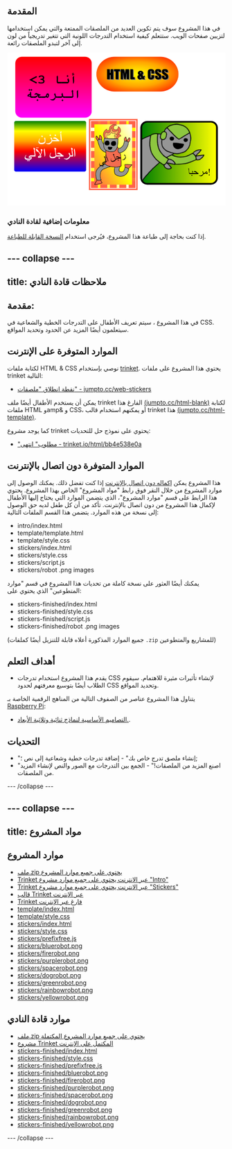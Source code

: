 ## المقدمة

في هذا المشروع سوف يتم تكوين العديد من الملصقات الممتعة والتي يمكن استخدامها لتزيين صفحات الويب. ستتعلم كيفية استخدام التدرجات اللونية التي تتغير تدريجياً من لون إلى آخر لتبدو الملصقات رائعة.

![لقطة الشاشة](images/stickers-finished.png)

### معلومات إضافية لقادة النادي

إذا كنت بحاجة إلى طباعة هذا المشروع، فيُرجى استخدام [النسخة القابلة للطباعة](https://projects.raspberrypi.org/en/projects/stickers/print).

## \--- collapse \---

## title: ملاحظات قادة النادي

## مقدمة:

في هذا المشروع ، سيتم تعريف الأطفال على التدرجات الخطية والشعاعية في CSS. سيتعلمون أيضًا المزيد عن الحدود وتحديد المواقع.

## الموارد المتوفرة على الإنترنت

لكتابة ملفات HTML & CSS نوصي بإستخدام [trinket](https://trinket.io/). يحتوي هذا المشروع على ملفات trinket التالية:

* [نقطة انطلاق "ملصقات" - jumpto.cc/web-stickers](http://jumpto.cc/web-stickers)

يمكن أن يستخدم الأطفال أيضًا ملف trinket الفارغ هذا [(jumpto.cc/html-blank)](http://jumpto.cc/html-blank) لكتابة ملفات HTML وamp& و CSS، أو يمكنهم استخدام قالب trinket هذا [(jumpto.cc/html-template)](http://jumpto.cc/html-template).

كما يوجد مشروع trinket يحتوي على نموذج حل للتحديات:

* ["مطلوب" انتهى - trinket.io/html/bb4e538e0a](https://trinket.io/html/bb4e538e0a)

## الموارد المتوفرة دون اتصال بالإنترنت

هذا المشروع يمكن [إكماله دون اتصال بالإنترنت](https://www.codeclubprojects.org/en-GB/resources/webdev-working-offline/) إذا كنت تفضل ذلك. يمكنك الوصول إلى موارد المشروع من خلال النقر فوق رابط "مواد المشروع" الخاص بهذا المشروع. يحتوي هذا الرابط على قسم "موارد المشروع"، الذي يتضمن الموارد التي يحتاج إليها الأطفال لإكمال هذا المشروع من دون اتصال بالإنترنت. تأكد من أن كل طفل لديه حق الوصول إلى نسخة من هذه الموارد. يتضمن هذا القسم الملفات التالية:

* intro/index.html
* template/template.html
* template/style.css
* stickers/index.html
* stickers/style.css
* stickers/script.js
* stickers/robot .png images

يمكنك أيضًا العثور على نسخة كاملة من تحديات هذا المشروع في قسم "موارد المتطوعين" الذي يحتوي على:

* stickers-finished/index.html
* stickers-finished/style.css
* stickers-finished/script.js
* stickers-finished/robot .png images

(جميع الموارد المذكورة أعلاه قابلة للتنزيل أيضًا كملفات `.zip` للمشاريع والمتطوعين)

## أهداف التعلم

* يقدم هذا المشروع استخدام تدرجات CSS لإنشاء تأثيرات مثيرة للاهتمام. سيقوم الطلاب أيضًا بتوسيع معرفتهم لحدود CSS وتحديد المواقع. 

يتناول هذا المشروع عناصر من الصفوف التالية من المناهج الرقمية الخاصة بـ [Raspberry Pi](http://rpf.io/curriculum):

* [التصاميم الأساسية لنماذج ثنائية وثلاثية الأبعاد.](https://www.raspberrypi.org/curriculum/design/creator).

## التحديات

* "إنشاء ملصق تدرج خاص بك" - إضافة تدرجات خطية وشعاعية إلى نص ؛;
* "اصنع المزيد من الملصقات!" - الجمع بين التدرجات مع الصور والنص لإنشاء المزيد من الملصقات.

\--- /collapse \---

## \--- collapse \---

## title: مواد المشروع

## موارد المشروع

* [ملف.zip يحتوي على جميع موارد المشروع](resources/stickers-project-resources.zip)
* [Trinket عبر الانترنت يحتوي على جميع موارد مشروع "Intro"](http://jumpto.cc/web-intro)
* [Trinket عبر الانترنت يحتوي على جميع موارد مشروع "Stickers"](http://jumpto.cc/web-stickers)
* [قالب Trinket عبر الإنترنت](http://jumpto.cc/trinket-template)
* [Trinket فارغ عبر الإنترنت](http://jumpto.cc/trinket-blank)
* [template/index.html](resources/template-index.html)
* [template/style.css](resources/template-style.css)
* [stickers/index.html](resources/stickers-index.html)
* [stickers/style.css](resources/stickers-style.css)
* [stickers/prefixfree.js](resources/stickers-prefixfree.js)
* [stickers/bluerobot.png](resources/stickers-bluerobot.png)
* [stickers/firerobot.png](resources/stickers-firerobot.png)
* [stickers/purplerobot.png](resources/stickers-purplerobot.png)
* [stickers/spacerobot.png](resources/stickers-spacerobot.png)
* [stickers/dogrobot.png](resources/stickers-dogrobot.png)
* [stickers/greenrobot.png](resources/stickers-greenrobot.png)
* [stickers/rainbowrobot.png](resources/stickers-rainbowrobot.png)
* [stickers/yellowrobot.png](resources/stickers-yellowrobot.png)

## موارد قادة النادي

* [ملف.zip يحتوي على جميع موارد المشروع المكتملة](resources/stickers-volunteer-resources.zip)
* [مشروع Trinket المكتمل على الإنترنت](https://trinket.io/html/bb4e538e0a)
* [stickers-finished/index.html](resources/stickers-finished-index.html)
* [stickers-finished/style.css](resources/stickers-finished-style.css)
* [stickers-finished/prefixfree.js](resources/stickers-finished-prefixfree.js)
* [stickers-finished/bluerobot.png](resources/stickers-finished-bluerobot.png)
* [stickers-finished/firerobot.png](resources/stickers-finished-firerobot.png)
* [stickers-finished/purplerobot.png](resources/stickers-finished-purplerobot.png)
* [stickers-finished/spacerobot.png](resources/stickers-finished-spacerobot.png)
* [stickers-finished/dogrobot.png](resources/stickers-finished-dogrobot.png)
* [stickers-finished/greenrobot.png](resources/stickers-finished-greenrobot.png)
* [stickers-finished/rainbowrobot.png](resources/stickers-finished-rainbowrobot.png)
* [stickers-finished/yellowrobot.png](resources/stickers-finished-yellowrobot.png)

\--- /collapse \---